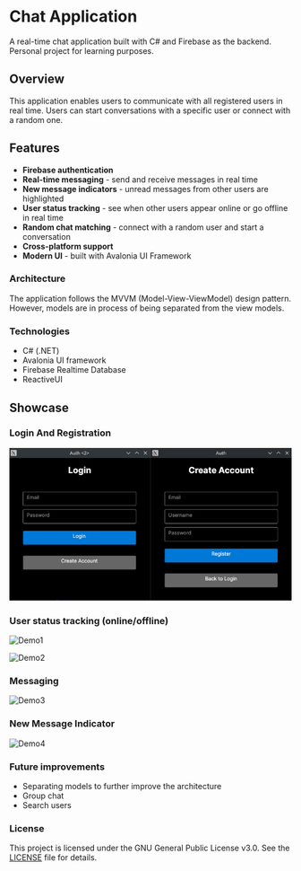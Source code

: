 # Chat Application
A real-time chat application built with C# and Firebase as the backend. Personal project for learning purposes.

## Overview
This application enables users to communicate with all registered users in real time. Users can start conversations with a specific user or connect with a random one.

## Features
- **Firebase authentication**
- **Real-time messaging** - send and receive messages in real time
- **New message indicators** - unread messages from other users are highlighted
- **User status tracking** - see when other users appear online or go offline in real time
- **Random chat matching** - connect with a random user and start a conversation
- **Cross-platform support**
- **Modern UI** - built with Avalonia UI Framework

### Architecture
The application follows the MVVM (Model-View-ViewModel) design pattern. However, models are in process of being separated from the view models.

### Technologies
- C# (.NET)
- Avalonia UI framework
- Firebase Realtime Database
- ReactiveUI

## Showcase

### Login And Registration
![LoginRegister](images/loginregister.png)

### User status tracking (online/offline)

![Demo1](https://i.imgur.com/PrYn7QC.gif)

![Demo2](https://i.imgur.com/jHyawxX.gif)

### Messaging

![Demo3](https://i.imgur.com/2a6LHV7.gif)

### New Message Indicator

![Demo4](https://i.imgur.com/ACkNbRX.gif)

### Future improvements
- Separating models to further improve the architecture
- Group chat
- Search users

### License
This project is licensed under the GNU General Public License v3.0. See the [LICENSE](LICENSE) file for details.